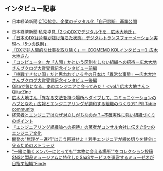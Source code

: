 ## インタビュー記事
- 日本経済新聞 [CTO協会、企業のデジタル化「自己診断」基準公開](https://www.nikkei.com/article/DGXMZO53262030S9A211C1XY0000/)
+ 日本経済新聞 私見卓見[「2つのDXでデジタル化を　広木大地氏」](https://www.nikkei.com/article/DGXMZO52947260U9A201C1SHE000/)
+ [「日本のDXは片輪が抜け落ちた状態」デジタルトランスフォーメーション実現へ「5つの鉄則」](https://ix-careercompass.jp/article/4522/)
+ [「DXで非人間的な仕事を取り除く」ー【COMEMO KOLインタビュー】広木大地さん](https://comemo.nikkei.com/n/ncce26e713401)
+ [「コンピュータ」か「人間」かという区別をしない組織への招待ー広木大地さんブクログ大賞受賞記念インタビュー前編](https://hon.booklog.jp/interview/hirkoki-20190129)
+ [「挑戦できない国」だと思われている今の日本は「異常な事態」―広木大地さんブクログ大賞受賞記念インタビュー後編](https://hon.booklog.jp/interview/hirkoki-20190130)
+ [Qiitaで気になる、あのエンジニアに会ってみた！＜vol.1 広木大地さん＞	Qiita:Zine](https://zine.qiita.com/original/qiita-engineer-hirokidaichi/)
+ [広木大地さん「異なる文法を持つ場所へダイブして、コミュニケーションのハブとなれ」広報とエンジニアリングが調和する組織のつくり方"	PR Table community](http://blog.pr-table.com/daichi_hiroki/)
+ [経営者とエンジニアはなぜ対立しがちなのか？~不確実性に強い組織づくりのポイント](https://flxy.jp/article/1605)
+ [『エンジニアリング組織論への招待』の著者がコンサル会社に伝えた9つのエンジニア文化](https://www.wantedly.com/companies/lmi/post_articles/143949)
+ [開発の"無理ゲー進行"はこう回避せよ！若手エンジニアが締め切りを健全に守るためのストラテジ](https://employment.en-japan.com/engineerhub/entry/2018/02/06/110000)
+ ["一緒に働くメンバーにとっても""本物に会える場所""をコレクション投稿SNSと製品ミュージアムに特化したSaaSサービスを運営するミューゼオが目指す組織"Findy](https://findy-code.io/interviews/muuseo-engineer)
